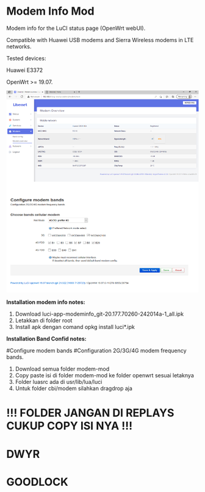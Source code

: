 # Modem Info Mod
Modem info for the LuCI status page (OpenWrt webUI).

Compatible with Huawei USB modems and Sierra Wireless modems in LTE networks.

Tested devices:

Huawei E3372

OpenWrt >= 19.07.

![](https://raw.githubusercontent.com/kevindoni/modem-mod/main/ddd.png)

**Installation modem info notes:**

1. Download luci-app-modeminfo_git-20.177.70260-242014a-1_all.ipk
2. Letakkan di folder root
3. Install apk dengan comand opkg install luci*.ipk

**Installation Band Confid notes:**

#Configure modem bands
#Configuration 2G/3G/4G modem frequency bands.

1. Download semua folder modem-mod
2. Copy paste isi di folder modem-mod ke folder openwrt sesuai letaknya
3. Folder luasrc ada di usr/lib/lua/luci
4. Untuk folder cbi/modem silahkan dragdrop aja


# **!!! FOLDER JANGAN DI REPLAYS CUKUP COPY ISI NYA !!!**

# DWYR


# GOODLOCK
